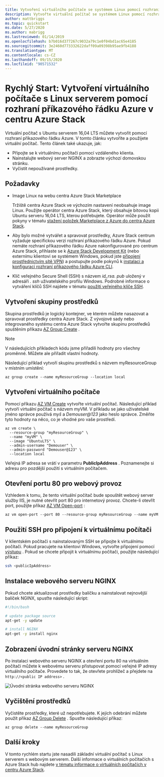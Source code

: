 ```yaml
---
title: Vytvoření virtuálního počítače se systémem Linux pomocí rozhraní příkazového řádku Azure v centru Azure Stack
description: Vytvořte virtuální počítač se systémem Linux pomocí rozhraní příkazového řádku Azure v centru Azure Stack.
author: mattbriggs
ms.topic: quickstart
ms.date: 5/27/2020
ms.author: mabrigg
ms.lastreviewed: 01/14/2019
ms.openlocfilehash: b7b016d377267c9032a79c1e0f04bd1ac65e4185
ms.sourcegitcommit: 3e2460d773332622daff09a09398b95ae9fb4188
ms.translationtype: MT
ms.contentlocale: cs-CZ
ms.lasthandoff: 09/15/2020
ms.locfileid: "90571532"
---
```

# <a name="quickstart-create-a-linux-server-vm-by-using-the-azure-cli-in-azure-stack-hub"></a>Rychlý Start: Vytvoření virtuálního počítače s Linux serverem pomocí rozhraní příkazového řádku Azure v centru Azure Stack

Virtuální počítač s Ubuntu serverem 16,04 LTS můžete vytvořit pomocí rozhraní příkazového řádku Azure. V tomto článku vytvoříte a použijete virtuální počítač. Tento článek také ukazuje, jak:

* Připojte se k virtuálnímu počítači pomocí vzdáleného klienta.
* Nainstalujte webový server NGINX a zobrazte výchozí domovskou stránku.
* Vyčistit nepoužívané prostředky.

## <a name="prerequisites"></a>Požadavky

* Image Linux na webu centra Azure Stack Marketplace

   Tržiště centra Azure Stack ve výchozím nastavení neobsahuje image Linux. Použijte operátor centra Azure Stack, který obsahuje bitovou kopii Ubuntu serveru 16,04 LTS, kterou potřebujete. Operátor může použít pokyny v tématu [stažení položek Marketplace z Azure do centra Azure Stack](../operator/azure-stack-download-azure-marketplace-item.md).

* Aby bylo možné vytvářet a spravovat prostředky, Azure Stack centrum vyžaduje specifickou verzi rozhraní příkazového řádku Azure. Pokud nemáte rozhraní příkazového řádku Azure nakonfigurované pro centrum Azure Stack, přihlaste se k [Azure Stack Development Kit](../asdk/asdk-connect.md#connect-to-azure-stack-using-rdp) (nebo externímu klientovi se systémem Windows, pokud jste [připojení prostřednictvím sítě VPN](../asdk/asdk-connect.md#connect-to-azure-stack-using-vpn)) a postupujte podle pokynů k [instalaci a konfiguraci rozhraní příkazového řádku Azure CLI](azure-stack-version-profiles-azurecli2.md).

* Klíč veřejného Secure Shell (SSH) s názvem *id_rsa. pub* uložený v adresáři *. ssh* uživatelského profilu Windows. Podrobné informace o vytváření klíčů SSH najdete v tématu [použití veřejného klíče SSH](azure-stack-dev-start-howto-ssh-public-key.md).

## <a name="create-a-resource-group"></a>Vytvoření skupiny prostředků

Skupina prostředků je logický kontejner, ve kterém můžete nasazovat a spravovat prostředky centra Azure Stack. Z vývojové sady nebo integrovaného systému centra Azure Stack vytvořte skupinu prostředků spuštěním příkazu [AZ Group Create](/cli/azure/group#az-group-create) .

> [!NOTE]
> V následujících příkladech kódu jsme přiřadili hodnoty pro všechny proměnné. Můžete ale přiřadit vlastní hodnoty.

Následující příklad vytvoří skupinu prostředků s názvem myResourceGroup v místním umístění: 

```cli
az group create --name myResourceGroup --location local
```

## <a name="create-a-virtual-machine"></a>Vytvoření virtuálního počítače

Pomocí příkazu [AZ VM Create](/cli/azure/vm#az-vm-create) vytvořte virtuální počítač. Následující příklad vytvoří virtuální počítač s názvem myVM. V příkladu se jako uživatelské jméno správce používá *myš* a *Demouser@123* jako heslo správce. Změňte tyto hodnoty na něco, co je vhodné pro vaše prostředí.

```cli
az vm create \
  --resource-group "myResourceGroup" \
  --name "myVM" \
  --image "UbuntuLTS" \
  --admin-username "Demouser" \
  --admin-password "Demouser@123" \
  --location local
```

Veřejná IP adresa se vrátí v parametru **PublicIpAddress** . Poznamenejte si adresu pro pozdější použití s virtuálním počítačem.

## <a name="open-port-80-for-web-traffic"></a>Otevření portu 80 pro webový provoz

Vzhledem k tomu, že tento virtuální počítač bude spouštět webový server služby IIS, je nutné otevřít port 80 pro internetový provoz. Chcete-li otevřít port, použijte příkaz [AZ VM Open-port](/cli/azure/vm) : 

```cli
az vm open-port --port 80 --resource-group myResourceGroup --name myVM
```

## <a name="use-ssh-to-connect-to-the-virtual-machine"></a>Použití SSH pro připojení k virtuálnímu počítači

V klientském počítači s nainstalovaným SSH se připojte k virtuálnímu počítači. Pokud pracujete na klientovi Windows, vytvořte připojení pomocí [výstupu](https://www.putty.org/) . Pokud se chcete připojit k virtuálnímu počítači, použijte následující příkaz:

```bash
ssh <publicIpAddress>
```

## <a name="install-the-nginx-web-server"></a>Instalace webového serveru NGINX

Pokud chcete aktualizovat prostředky balíčku a nainstalovat nejnovější balíček NGINX, spusťte následující skript:

```bash
#!/bin/bash

# update package source
apt-get -y update

# install NGINX
apt-get -y install nginx
```

## <a name="view-the-nginx-welcome-page"></a>Zobrazení úvodní stránky serveru NGINX

Po instalaci webového serveru NGINX a otevření portu 80 na virtuálním počítači můžete k webovému serveru přistupovat pomocí veřejné IP adresy virtuálního počítače. Provedete to tak, že otevřete prohlížeč a přejdete na ```http://<public IP address>``` .

![Úvodní stránka webového serveru NGINX](./media/azure-stack-quick-create-vm-linux-cli/nginx.png)

## <a name="clean-up-resources"></a>Vyčištění prostředků

Vyčistěte prostředky, které už nepotřebujete. K jejich odebrání můžete použít příkaz [AZ Group Delete](/cli/azure/group#az-group-delete) . Spusťte následující příkaz:

```cli
az group delete --name myResourceGroup
```

## <a name="next-steps"></a>Další kroky

V tomto rychlém startu jste nasadili základní virtuální počítač s Linux serverem s webovým serverem. Další informace o virtuálních počítačích s Azure Stack hub najdete [v tématu informace o virtuálních počítačích v centru Azure Stack](azure-stack-vm-considerations.md).
